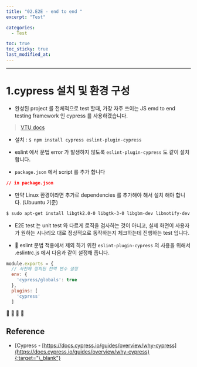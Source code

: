 ```yaml
---
title: "02.E2E - end to end "
excerpt: "Test"

categories:
  - Test

toc: true
toc_sticky: true
last_modified_at:
---
```


---

# 1.cypress 설치 및 환경 구성

- 완성된 project 를 전체적으로 test 할때, 가장 자주 쓰이는 JS emd to end testing framework 인 cypress 를 사용하겠습니다.

> [VTU docs](https://docs.cypress.io/guides/overview/why-cypress)

- 설치 : `$ npm install cypress eslint-plugin-cypress`

- eslint 에서 문법 error 가 발생하지 않도록 `eslint-plugin-cypress` 도 같이 설치 합니다.

- `package.json` 에서 script 를 추가 합니다

```json
// in package.json


```
- 만약 Linux 환경이라면 추가로 dependencies 를 추가해야 해서 설치 해야 합니다. (Ubuuntu 기준)

```bash
$ sudo apt-get install libgtk2.0-0 libgtk-3-0 libgbm-dev libnotify-dev libgconf-2-4 libnss3 libxss1 libasound2 libxtst6 xauth xvfb
```

- E2E test 는 unit test 와 다르게 로직을 검사하는 것이 아니고, 실제 화면이 사용자가 원하는 시나리오 대로 정상적으로 동작하는지 체크하는데 진행하는 test 입니다.


- 🔶 eslint 문법 적용에서 제외 하기 위한 `eslint-plugin-cypress` 의 사용을 위해서 .eslintrc.js 에서 다음과 같이  설정해 줍니다.

```js
module.exports = {
  // 사전에 정의된 전역 변수 설정
  env: {
    'cypress/globals': true
  },
  plugins: [
    'cypress'
  ]
```

🔶 🔷  📌 🔑

## Reference

- [Cypress - [https://docs.cypress.io/guides/overview/why-cypress](https://docs.cypress.io/guides/overview/why-cypress){:target="\_blank"}


